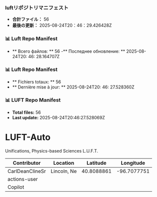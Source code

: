 <!-- LUFT_MANIFEST_JA START -->
### luftリポジトリマニフェスト

-  **合計ファイル：** 56
-  **最後の更新：** 2025-08-24T20：46：29.426428Z
<!-- LUFT_MANIFEST_JA END -->

<!-- LUFT_MANIFEST_RU START -->
### 📊 Luft Repo Manifest

- ** Всего файлов: ** 56
-** Последнее обновление: ** 2025-08-24T20: 46: 28.164707Z
<!-- LUFT_MANIFEST_RU END -->

<!-- LUFT_MANIFEST_FR START -->
### 📊 Luft Repo Manifest

- ** Fichiers totaux: ** 56
- ** Dernière mise à jour: ** 2025-08-24T20: 46: 27.528360Z
<!-- LUFT_MANIFEST_FR END -->

<!-- LUFT_MANIFEST_EN START -->
### 📊 LUFT Repo Manifest

- **Total files:** 56
- **Last update:** 2025-08-24T20:46:27.528069Z

<!-- LUFT_MANIFEST_EN END -->

# LUFT-Auto
Unifications, Physics-based Sciences L.U.F.T.

<!-- LUFT_CONTRIBUTOR_MAP START -->
| Contributor | Location | Latitude | Longitude |
|-------------|----------|----------|-----------|
| CarlDeanClineSr | Lincoln, Ne | 40.8088861 | -96.7077751 |
| actions-user |  |  |  |
| Copilot |  |  |  |

<!-- LUFT_CONTRIBUTOR_MAP END -->
